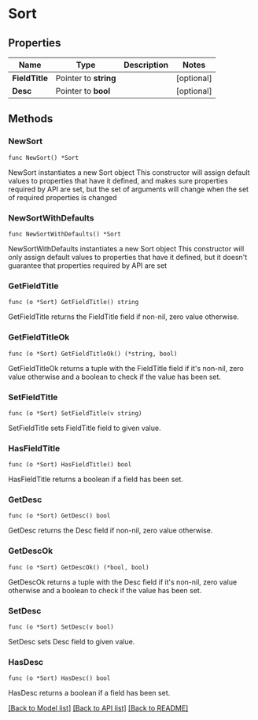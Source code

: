 # Sort

## Properties

Name | Type | Description | Notes
------------ | ------------- | ------------- | -------------
**FieldTitle** | Pointer to **string** |  | [optional] 
**Desc** | Pointer to **bool** |  | [optional] 

## Methods

### NewSort

`func NewSort() *Sort`

NewSort instantiates a new Sort object
This constructor will assign default values to properties that have it defined,
and makes sure properties required by API are set, but the set of arguments
will change when the set of required properties is changed

### NewSortWithDefaults

`func NewSortWithDefaults() *Sort`

NewSortWithDefaults instantiates a new Sort object
This constructor will only assign default values to properties that have it defined,
but it doesn't guarantee that properties required by API are set

### GetFieldTitle

`func (o *Sort) GetFieldTitle() string`

GetFieldTitle returns the FieldTitle field if non-nil, zero value otherwise.

### GetFieldTitleOk

`func (o *Sort) GetFieldTitleOk() (*string, bool)`

GetFieldTitleOk returns a tuple with the FieldTitle field if it's non-nil, zero value otherwise
and a boolean to check if the value has been set.

### SetFieldTitle

`func (o *Sort) SetFieldTitle(v string)`

SetFieldTitle sets FieldTitle field to given value.

### HasFieldTitle

`func (o *Sort) HasFieldTitle() bool`

HasFieldTitle returns a boolean if a field has been set.

### GetDesc

`func (o *Sort) GetDesc() bool`

GetDesc returns the Desc field if non-nil, zero value otherwise.

### GetDescOk

`func (o *Sort) GetDescOk() (*bool, bool)`

GetDescOk returns a tuple with the Desc field if it's non-nil, zero value otherwise
and a boolean to check if the value has been set.

### SetDesc

`func (o *Sort) SetDesc(v bool)`

SetDesc sets Desc field to given value.

### HasDesc

`func (o *Sort) HasDesc() bool`

HasDesc returns a boolean if a field has been set.


[[Back to Model list]](../README.md#documentation-for-models) [[Back to API list]](../README.md#documentation-for-api-endpoints) [[Back to README]](../README.md)


